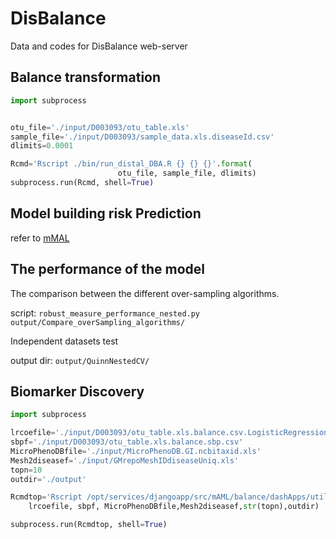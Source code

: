 # DisBalance
Data and codes for DisBalance web-server


## Balance transformation
```py
import subprocess


otu_file='./input/D003093/otu_table.xls' 
sample_file='./input/D003093/sample_data.xls.diseaseId.csv'
dlimits=0.0001

Rcmd='Rscript ./bin/run_distal_DBA.R {} {} {}'.format( 
                        otu_file, sample_file, dlimits)
subprocess.run(Rcmd, shell=True)
```
## Model building risk Prediction

refer to [mMAL](http://lab.malab.cn/soft/mAML/download.html)

## The performance of the model
The comparison between the different over-sampling algorithms.  

script: `robust_measure_performance_nested.py`
`output/Compare_overSampling_algorithms/`


Independent datasets test

output dir:  `output/QuinnNestedCV/`


## Biomarker Discovery

```py
import subprocess

lrcoefile='./input/D003093/otu_table.xls.balance.csv.LogisticRegression.hypertuned.coef.newids.csv' 
sbpf='./input/D003093/otu_table.xls.balance.sbp.csv'
MicroPhenoDBfile='./input/MicroPhenoDB.GI.ncbitaxid.xls'
Mesh2diseasef='./input/GMrepoMeshIDdiseaseUniq.xls'
topn=10
outdir='./output'

Rcmdtop='Rscript /opt/services/djangoapp/src/mAML/balance/dashApps/utils/run_topbalance2evidence.R {} {} {} {} {} {}'.format(
    lrcoefile, sbpf, MicroPhenoDBfile,Mesh2diseasef,str(topn),outdir) 

subprocess.run(Rcmdtop, shell=True)
```

